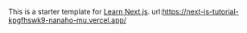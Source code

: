 This is a starter template for [Learn Next.js](https://nextjs.org/learn).
url:https://next-js-tutorial-kpgfhswk9-nanaho-mu.vercel.app/
